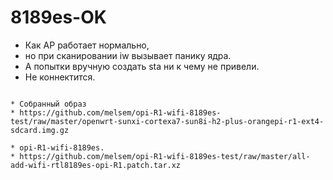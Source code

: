 # 8189es-OK
* Как AP работает нормально,
* но при сканировании iw вызывает панику ядра.
* А попытки вручную создать sta ни к чему не привели.
* Не коннектится.
```

* Собранный образ
* https://github.com/melsem/opi-R1-wifi-8189es-test/raw/master/openwrt-sunxi-cortexa7-sun8i-h2-plus-orangepi-r1-ext4-sdcard.img.gz

* opi-R1-wifi-8189es.
* https://github.com/melsem/opi-R1-wifi-8189es-test/raw/master/all-add-wifi-rtl8189es-opi-R1.patch.tar.xz

